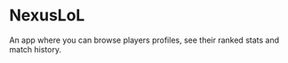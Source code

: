# NexusLoL
 
An app where you can browse players profiles, see their ranked stats and match history.